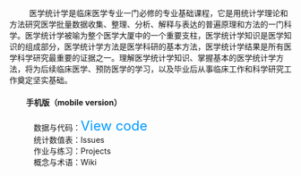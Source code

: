 &nbsp;&nbsp; &nbsp;&nbsp;  &nbsp;&nbsp; 医学统计学是临床医学专业一门必修的专业基础课程，它是用统计学理论和方法研究医学批量数据收集、整理、分析、解释与表达的普遍原理和方法的一门科学。医学统计学被喻为整个医学大厦中的一个重要支柱，医学统计学知识是医学知识的组成部分，医学统计学方法是医学科研的基本方法，医学统计学结果是所有医学科学研究最重要的证据之一。理解医学统计学知识、掌握基本的医学统计学方法，将为后续临床医学、预防医学的学习，以及毕业后从事临床工作和科学研究工作奠定坚实基础。  
#### &nbsp;&nbsp; &nbsp;&nbsp; &nbsp;&nbsp;   手机版（mobile version）    
&nbsp;&nbsp; &nbsp;&nbsp;&nbsp;&nbsp; &nbsp;&nbsp;  数据与代码：<font color=#0099ff size=5>View code</font>              
&nbsp;&nbsp; &nbsp;&nbsp;&nbsp;&nbsp; &nbsp;&nbsp;  统计数值表：Issues                 
&nbsp;&nbsp; &nbsp;&nbsp;&nbsp;&nbsp; &nbsp;&nbsp;  作业与练习：Projects &nbsp;&nbsp;                  
&nbsp;&nbsp; &nbsp;&nbsp; &nbsp;&nbsp;&nbsp;&nbsp;  概念与术语：Wiki
